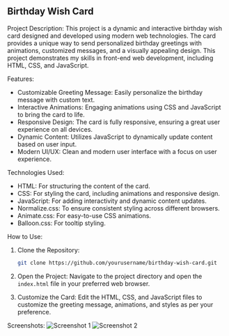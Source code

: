 ## Birthday Wish Card

Project Description:
This project is a dynamic and interactive birthday wish card designed and developed using modern web technologies. The card provides a unique way to send personalized birthday greetings with animations, customized messages, and a visually appealing design. This project demonstrates my skills in front-end web development, including HTML, CSS, and JavaScript.

Features:
- Customizable Greeting Message: Easily personalize the birthday message with custom text.
- Interactive Animations: Engaging animations using CSS and JavaScript to bring the card to life.
- Responsive Design: The card is fully responsive, ensuring a great user experience on all devices.
- Dynamic Content: Utilizes JavaScript to dynamically update content based on user input.
- Modern UI/UX: Clean and modern user interface with a focus on user experience.

Technologies Used:
- HTML: For structuring the content of the card.
- CSS: For styling the card, including animations and responsive design.
- JavaScript: For adding interactivity and dynamic content updates.
- Normalize.css: To ensure consistent styling across different browsers.
- Animate.css: For easy-to-use CSS animations.
- Balloon.css: For tooltip styling.

How to Use:
1. Clone the Repository:
   ```bash
   git clone https://github.com/yourusername/birthday-wish-card.git
   ```
2. Open the Project:
   Navigate to the project directory and open the `index.html` file in your preferred web browser.

3. Customize the Card:
   Edit the HTML, CSS, and JavaScript files to customize the greeting message, animations, and styles as per your preference.

Screenshots:
![Screenshot 1](screenshot1.png)
![Screenshot 2](screenshot2.png)
